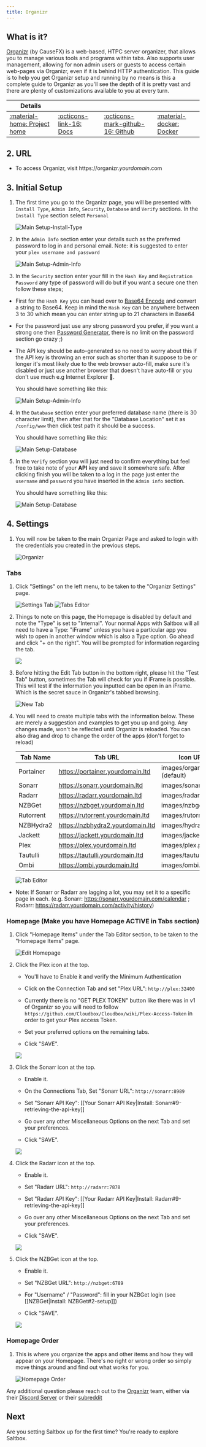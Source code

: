 ```yaml
---
title: Organizr
---
```


## What is it?

[Organizr](https://organizr.app/) (by CauseFX) is a web-based, HTPC server organizer, that allows you to manage various tools and programs within tabs. Also supports user management, allowing for non admin users or guests to access certain web-pages via Organizr, even if it is behind HTTP authentication. This guide is to help you get Organizr setup and running by no means is this a complete guide to Organizr as you'll see the depth of it is pretty vast and there are plenty of customizations available to you at every turn.

| Details     |             |             |             |
|-------------|-------------|-------------|-------------|
| [:material-home: Project home ](https://organizr.app) | [:octicons-link-16: Docs](https://organizr.app/howtos/) | [:octicons-mark-github-16: Github](https://github.com/causefx/Organizr) | [:material-docker: Docker ](https://hub.docker.com/r/organizr/organizr)|


## 2. URL

- To access Organizr, visit https://organizr._yourdomain_.com

## 3. Initial Setup
1.  The first time you go to the Organizr page, you will be presented with `Install Type`, `Admin Info`, `Security`, `Database` and `Verify` sections.
In the `Install Type` section select `Personal`

    ![Main Setup-Install-Type](https://i.imgur.com/IgStX3L.png)

1. In the `Admin Info` section enter your details such as the preferred password to log in and personal email.
Note: it is suggested to enter your `plex username and password`

    ![Main Setup-Admin-Info](https://i.imgur.com/clOLSdn.png)

1. In the `Security` section enter your fill in the `Hash Key` and `Registration Password` any type of password will do but if you want a secure one then follow these steps;
* First for the `Hash Key` you can head over to [Base64 Encode](https://www.cleancss.com/base64-encode/) and convert a string to Base64. Keep in mind the `Hash Key` can be anywhere between 3 to 30 which mean you can enter string up to 21 characters in Base64
* For the password just use any strong password you prefer, if you want a strong one then [Password Generator](https://passwordsgenerator.net/), there is no limit on the password section go crazy ;)
* The API key should be auto-generated so no need to worry about this if the API key is throwing an error such as shorter than it suppose to be or longer it's most likely due to the web browser auto-fill, make sure it's disabled or just use another browser that doesn't have auto-fill or you don't use much e.g Internet Explorer 👀.

   You should have something like this:

   ![Main Setup-Admin-Info](https://i.imgur.com/o7yp3YQ.png)

4. In the `Database` section enter your preferred database name (there is 30 character limit), then after that for the "Database Location" set it as `/config/www` then click test path it should be a success.

   You should have something like this:

   ![Main Setup-Database](https://i.imgur.com/kJlIRpY.png)

5. In the `Verify` section you will just need to confirm everything but feel free to take note of your **API** key and save it somewhere safe. After clicking finish you will be taken to a log in the page just enter the `username` and `password` you have inserted in the `Admin info` section.

   You should have something like this:

   ![Main Setup-Database](https://i.imgur.com/wbOhf12.png)

## 4. Settings

1. You will now be taken to the main Organizr Page and asked to login with the credentials you created in the previous steps.

    ![Organizr](https://i.imgur.com/J1rVQQk.png)

### Tabs

1. Click "Settings" on the left menu, to be taken to the "Organizr Settings" page.

    ![Settings Tab](https://i.imgur.com/M7wfb1z.png)
    ![Tabs Editor](https://i.imgur.com/DJIvrh2.png)

1. Things to note on this page, the Homepage is disabled by default and note the "Type" is set to "Internal".  Your normal Apps with Saltbox will all need to have a Type: "iFrame" unless you have a particular app you wish to open in another window which is also a Type option.  Go ahead and click "+ on the right". You will be prompted for information regarding the tab.

    ![](https://i.imgur.com/KiXsQUI.png)

1. Before hitting the Edit Tab button in the bottom right, please hit the "Test Tab" button, sometimes the Tab will check for you if iFrame is possible.  This will test if the information you inputted can be open in an iFrame.  Which is the secret sauce in Organizr's tabbed browsing.

    ![New Tab](https://i.imgur.com/7UyBDAA.png)

1. You will need to create multiple tabs with the information below. These are merely a suggestion and examples to get you up and going.  Any changes made, won't be reflected until Organizr is reloaded. You can also drag and drop to change the order of the apps (don't forget to reload)

    | Tab Name      | Tab URL                             | Icon URL                      | Category | Group | Type | Active |
    | ------------- | ----------------------------------- | ----------------------------- |:------:|:----:|:-----:|:---------:|
    | Portainer     | https://portainer.yourdomain.ltd    | images/organizr.png (default) |   Unsorted   |  Admin   |   iFrame   |     Y     |
    | Sonarr        | https://sonarr.yourdomain.ltd       | images/sonarr.png             |   Unsorted   |  Admin   |   iFrame   |     Y     |
    | Radarr        | https://radarr.yourdomain.ltd       | images/radarr.png             |   Unsorted   |  Admin   |   iFrame   |     Y     |
    | NZBGet        | https://nzbget.yourdomain.ltd       | images/nzbget.png             |   Unsorted   |  Admin   |   iFrame   |     Y     |
    | Rutorrent     | https://rutorrent.yourdomain.ltd    | images/rutorrent.png          |   Unsorted   |  Admin   |   iFrame   |     Y     |
    | NZBHydra2      | https://nzbhydra2.yourdomain.ltd   | images/hydra.png              |   Unsorted   |  Admin   |   iFrame   |     Y     |
    | Jackett       | https://jackett.yourdomain.ltd      | images/jackett.png            |   Unsorted   |  Admin   |   iFrame   |     Y     |
    | Plex          | https://plex.yourdomain.ltd         | images/plex.png               |   Unsorted   |  User   |   iFrame   |     Y    |
    | Tautulli        | https://tautulli.yourdomain.ltd       | images/tautulli.png             |   Unsorted   |  User   |   iFrame   |     Y     |
    | Ombi          | https://ombi.yourdomain.ltd         | images/ombi.png               |   Unsorted   |  User   |   iFrame   |     Y     |


    ![Tab Editor](https://i.imgur.com/aXwGxpx.png)


  - Note: If Sonarr or Radarr are lagging a lot, you may set it to a specific page in each. (e.g. Sonarr: https://sonarr.yourdomain.com/calendar ; Radarr: https://radarr.yourdomain.com/activity/history)


### Homepage (Make you have Homepage ACTIVE in Tabs section)

1. Click "Homepage Items" under the Tab Editor section, to be taken to the "Homepage Items" page.

    ![Edit Homepage](https://i.imgur.com/v0rz7Ap.png)

1. Click the Plex icon at the top.

    - You'll have to Enable it and verify the Minimum Authentication

    - Click on the Connection Tab and set "Plex URL": `http://plex:32400`

    - Currently there is no "GET PLEX TOKEN" button like there was in v1 of Organizr so you will need to follow `https://github.com/Cloudbox/Cloudbox/wiki/Plex-Access-Token` in order to get your Plex access Token.

    - Set your preferred options on the remaining tabs.

    - Click "SAVE".

    ![  ](https://i.imgur.com/c84B5td.png)

1. Click the Sonarr icon at the top.

    - Enable it.

    - On the Connections Tab, Set "Sonarr URL": `http://sonarr:8989`

    - Set "Sonarr API Key": [[Your Sonarr API Key|Install: Sonarr#9-retrieving-the-api-key]]

    - Go over any other Miscellaneous Options on the next Tab and set your preferences.

    - Click "SAVE".

    ![  ](https://i.imgur.com/04b5Xmb.png)

1. Click the Radarr icon at the top.

    - Enable it.

    - Set "Radarr URL": `http://radarr:7878`

    - Set "Radarr API Key": [[Your Radarr API Key|Install: Radarr#9-retrieving-the-api-key]]

    - Go over any other Miscellaneous Options on the next Tab and set your preferences.

    - Click "SAVE".

    ![  ](https://i.imgur.com/0S1erVG.png)

1. Click the NZBGet icon at the top.

    - Enable it.

    - Set "NZBGet URL": `http://nzbget:6789`

    - For "Username" / "Password": fill in your NZBGet login (see [[NZBGet|Install: NZBGet#2-setup]])

    - Click "SAVE".

    ![  ](https://i.imgur.com/MRzv0Sa.png)

### Homepage Order

1. This is where you organize the apps and other items and how they will appear on your Homepage.  There's no right or wrong order so simply move things around and find out what works for you.

    ![Homepage Order](https://i.imgur.com/A2FPosN.png)


Any additional question please reach out to the [Organizr](https://organizr.app/) team, either via their [Discord Server](https://organizr.app/discord) or their [subreddit](https://www.reddit.com/r/organizr/)

## Next

Are you setting Saltbox up for the first time?  You're ready to explore Saltbox.
